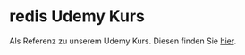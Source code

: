 # redis Udemy Kurs

Als Referenz zu unserem Udemy Kurs. Diesen finden Sie [hier](https://www.udemy.com/course/draft/3825642/?referralCode=4EC90CD8D6CE95255015).
